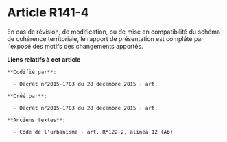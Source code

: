 # Article R141-4

En cas de révision, de modification, ou de mise en compatibilité du schéma de cohérence territoriale, le rapport de
présentation est complété par l'exposé des motifs des changements apportés.

**Liens relatifs à cet article**

	**Codifié par**:

	  - Décret n°2015-1783 du 28 décembre 2015 - art.

	**Créé par**:

	  - Décret n°2015-1783 du 28 décembre 2015 - art.

	**Anciens textes**:

	  - Code de l'urbanisme - art. R*122-2, alinéa 12 (Ab)
